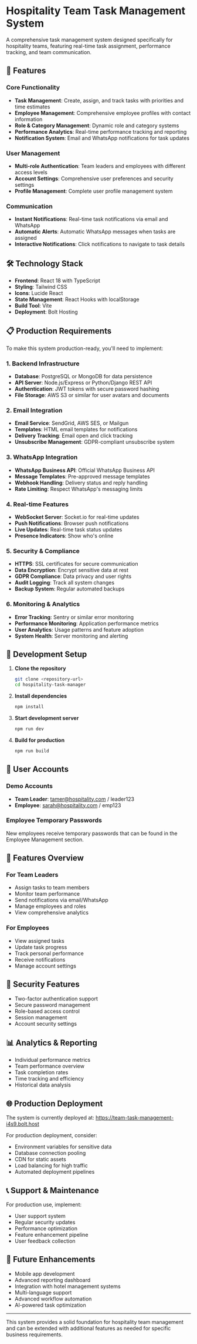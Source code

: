 # Hospitality Team Task Management System

A comprehensive task management system designed specifically for hospitality teams, featuring real-time task assignment, performance tracking, and team communication.

## 🚀 Features

### Core Functionality
- **Task Management**: Create, assign, and track tasks with priorities and time estimates
- **Employee Management**: Comprehensive employee profiles with contact information
- **Role & Category Management**: Dynamic role and category systems
- **Performance Analytics**: Real-time performance tracking and reporting
- **Notification System**: Email and WhatsApp notifications for task updates

### User Management
- **Multi-role Authentication**: Team leaders and employees with different access levels
- **Account Settings**: Comprehensive user preferences and security settings
- **Profile Management**: Complete user profile management system

### Communication
- **Instant Notifications**: Real-time task notifications via email and WhatsApp
- **Automatic Alerts**: Automatic WhatsApp messages when tasks are assigned
- **Interactive Notifications**: Click notifications to navigate to task details

## 🛠 Technology Stack

- **Frontend**: React 18 with TypeScript
- **Styling**: Tailwind CSS
- **Icons**: Lucide React
- **State Management**: React Hooks with localStorage
- **Build Tool**: Vite
- **Deployment**: Bolt Hosting

## 📋 Production Requirements

To make this system production-ready, you'll need to implement:

### 1. Backend Infrastructure
- **Database**: PostgreSQL or MongoDB for data persistence
- **API Server**: Node.js/Express or Python/Django REST API
- **Authentication**: JWT tokens with secure password hashing
- **File Storage**: AWS S3 or similar for user avatars and documents

### 2. Email Integration
- **Email Service**: SendGrid, AWS SES, or Mailgun
- **Templates**: HTML email templates for notifications
- **Delivery Tracking**: Email open and click tracking
- **Unsubscribe Management**: GDPR-compliant unsubscribe system

### 3. WhatsApp Integration
- **WhatsApp Business API**: Official WhatsApp Business API
- **Message Templates**: Pre-approved message templates
- **Webhook Handling**: Delivery status and reply handling
- **Rate Limiting**: Respect WhatsApp's messaging limits

### 4. Real-time Features
- **WebSocket Server**: Socket.io for real-time updates
- **Push Notifications**: Browser push notifications
- **Live Updates**: Real-time task status updates
- **Presence Indicators**: Show who's online

### 5. Security & Compliance
- **HTTPS**: SSL certificates for secure communication
- **Data Encryption**: Encrypt sensitive data at rest
- **GDPR Compliance**: Data privacy and user rights
- **Audit Logging**: Track all system changes
- **Backup System**: Regular automated backups

### 6. Monitoring & Analytics
- **Error Tracking**: Sentry or similar error monitoring
- **Performance Monitoring**: Application performance metrics
- **User Analytics**: Usage patterns and feature adoption
- **System Health**: Server monitoring and alerting

## 🔧 Development Setup

1. **Clone the repository**
   ```bash
   git clone <repository-url>
   cd hospitality-task-manager
   ```

2. **Install dependencies**
   ```bash
   npm install
   ```

3. **Start development server**
   ```bash
   npm run dev
   ```

4. **Build for production**
   ```bash
   npm run build
   ```

## 👥 User Accounts

### Demo Accounts
- **Team Leader**: tamer@hospitality.com / leader123
- **Employee**: sarah@hospitality.com / emp123

### Employee Temporary Passwords
New employees receive temporary passwords that can be found in the Employee Management section.

## 📱 Features Overview

### For Team Leaders
- Assign tasks to team members
- Monitor team performance
- Send notifications via email/WhatsApp
- Manage employees and roles
- View comprehensive analytics

### For Employees
- View assigned tasks
- Update task progress
- Track personal performance
- Receive notifications
- Manage account settings

## 🔐 Security Features

- Two-factor authentication support
- Secure password management
- Role-based access control
- Session management
- Account security settings

## 📊 Analytics & Reporting

- Individual performance metrics
- Team performance overview
- Task completion rates
- Time tracking and efficiency
- Historical data analysis

## 🌐 Production Deployment

The system is currently deployed at: https://team-task-management-i4s9.bolt.host

For production deployment, consider:
- Environment variables for sensitive data
- Database connection pooling
- CDN for static assets
- Load balancing for high traffic
- Automated deployment pipelines

## 📞 Support & Maintenance

For production use, implement:
- User support system
- Regular security updates
- Performance optimization
- Feature enhancement pipeline
- User feedback collection

## 🚀 Future Enhancements

- Mobile app development
- Advanced reporting dashboard
- Integration with hotel management systems
- Multi-language support
- Advanced workflow automation
- AI-powered task optimization

---

This system provides a solid foundation for hospitality team management and can be extended with additional features as needed for specific business requirements.